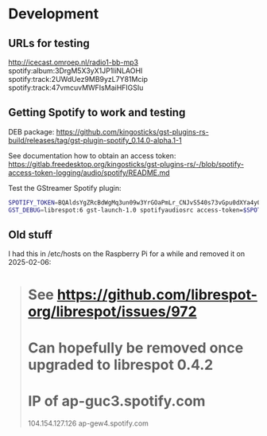 # Development

## URLs for testing

http://icecast.omroep.nl/radio1-bb-mp3
spotify:album:3DrgM5X3yX1JP1liNLAOHI
spotify:track:2UWdUez9MB9yzL7Y81Mcip
spotify:track:47vmcuvMWFIsMaiHFIGSIu

## Getting Spotify to work and testing

DEB package: https://github.com/kingosticks/gst-plugins-rs-build/releases/tag/gst-plugin-spotify_0.14.0-alpha.1-1

See documentation how to obtain an access token: https://gitlab.freedesktop.org/kingosticks/gst-plugins-rs/-/blob/spotify-access-token-logging/audio/spotify/README.md

Test the GStreamer Spotify plugin:
```sh
SPOTIFY_TOKEN=BQAldsYgZRcBdWgMq3un09w3YrGOaPmLr_CNJvS540s73vGpu0dXYa4yQkdBodmw5ogncwhecJAZPC5Nss74O2iuKG_e59g7ccZJKS7EpKnbdVIO-1tAbJJ-v1i0d9su9vDGzy6RLQXEtB6OEX2CcD0N9qAcOvHYW5K6s8zTOn9124mGyHJPq_z7f0HUPfqDALBtre0NKrTtufF2JZY8Hj3QCoyGDtgPVfdPTmR9
GST_DEBUG=librespot:6 gst-launch-1.0 spotifyaudiosrc access-token=$SPOTIFY_TOKEN track=spotify:track:2UWdUez9MB9yzL7Y81Mcip ! oggdemux ! vorbisdec ! audioconvert ! autoaudiosink
```

## Old stuff

I had this in /etc/hosts on the Raspberry Pi for a while and removed it on 2025-02-06:
> # See https://github.com/librespot-org/librespot/issues/972
> # Can hopefully be removed once upgraded to librespot 0.4.2
> # IP of ap-guc3.spotify.com
> 104.154.127.126         ap-gew4.spotify.com
